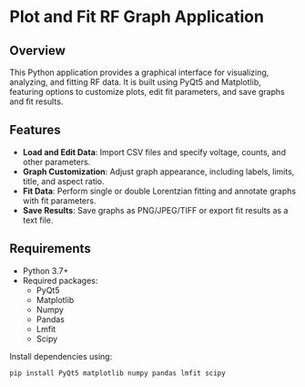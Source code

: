 # Plot and Fit RF Graph Application

## Overview
This Python application provides a graphical interface for visualizing, analyzing, and fitting RF data. It is built using PyQt5 and Matplotlib, featuring options to customize plots, edit fit parameters, and save graphs and fit results.

## Features
- **Load and Edit Data**: Import CSV files and specify voltage, counts, and other parameters.
- **Graph Customization**: Adjust graph appearance, including labels, limits, title, and aspect ratio.
- **Fit Data**: Perform single or double Lorentzian fitting and annotate graphs with fit parameters.
- **Save Results**: Save graphs as PNG/JPEG/TIFF or export fit results as a text file.

## Requirements
- Python 3.7+
- Required packages:
  - PyQt5
  - Matplotlib
  - Numpy
  - Pandas
  - Lmfit
  - Scipy

Install dependencies using:
```bash
pip install PyQt5 matplotlib numpy pandas lmfit scipy
